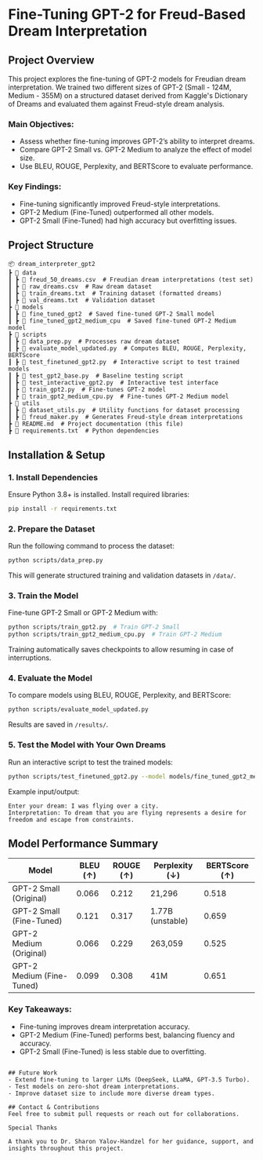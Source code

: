 # Fine-Tuning GPT-2 for Freud-Based Dream Interpretation

## Project Overview
This project explores the fine-tuning of GPT-2 models for Freudian dream interpretation. We trained two different sizes of GPT-2 (Small - 124M, Medium - 355M) on a structured dataset derived from Kaggle's Dictionary of Dreams and evaluated them against Freud-style dream analysis.

### Main Objectives:
- Assess whether fine-tuning improves GPT-2’s ability to interpret dreams.
- Compare GPT-2 Small vs. GPT-2 Medium to analyze the effect of model size.
- Use BLEU, ROUGE, Perplexity, and BERTScore to evaluate performance.

### Key Findings:
- Fine-tuning significantly improved Freud-style interpretations.
- GPT-2 Medium (Fine-Tuned) outperformed all other models.
- GPT-2 Small (Fine-Tuned) had high accuracy but overfitting issues.

## Project Structure
```
📦 dream_interpreter_gpt2
┣ 📂 data
┃ ┣ 📄 freud_50_dreams.csv  # Freudian dream interpretations (test set)
┃ ┣ 📄 raw_dreams.csv  # Raw dream dataset
┃ ┣ 📄 train_dreams.txt  # Training dataset (formatted dreams)
┃ ┣ 📄 val_dreams.txt  # Validation dataset
┣ 📂 models
┃ ┣ 📂 fine_tuned_gpt2  # Saved fine-tuned GPT-2 Small model
┃ ┣ 📂 fine_tuned_gpt2_medium_cpu  # Saved fine-tuned GPT-2 Medium model
┣ 📂 scripts
┃ ┣ 📄 data_prep.py  # Processes raw dream dataset
┃ ┣ 📄 evaluate_model_updated.py  # Computes BLEU, ROUGE, Perplexity, BERTScore
┃ ┣ 📄 test_finetuned_gpt2.py  # Interactive script to test trained models
┃ ┣ 📄 test_gpt2_base.py  # Baseline testing script
┃ ┣ 📄 test_interactive_gpt2.py  # Interactive test interface
┃ ┣ 📄 train_gpt2.py  # Fine-tunes GPT-2 model
┃ ┣ 📄 train_gpt2_medium_cpu.py  # Fine-tunes GPT-2 Medium model
┣ 📂 utils
┃ ┣ 📄 dataset_utils.py  # Utility functions for dataset processing
┃ ┣ 📄 freud_maker.py  # Generates Freud-style dream interpretations
┣ 📄 README.md  # Project documentation (this file)
┣ 📄 requirements.txt  # Python dependencies
```

## Installation & Setup

### 1. Install Dependencies
Ensure Python 3.8+ is installed. Install required libraries:
```bash
pip install -r requirements.txt
```

### 2. Prepare the Dataset
Run the following command to process the dataset:
```bash
python scripts/data_prep.py
```
This will generate structured training and validation datasets in `/data/`.

### 3. Train the Model
Fine-tune GPT-2 Small or GPT-2 Medium with:
```bash
python scripts/train_gpt2.py  # Train GPT-2 Small
python scripts/train_gpt2_medium_cpu.py  # Train GPT-2 Medium
```
Training automatically saves checkpoints to allow resuming in case of interruptions.

### 4. Evaluate the Model
To compare models using BLEU, ROUGE, Perplexity, and BERTScore:
```bash
python scripts/evaluate_model_updated.py
```
Results are saved in `/results/`.

### 5. Test the Model with Your Own Dreams
Run an interactive script to test the trained models:
```bash
python scripts/test_finetuned_gpt2.py --model models/fine_tuned_gpt2_medium_cpu
```
Example input/output:
```
Enter your dream: I was flying over a city.
Interpretation: To dream that you are flying represents a desire for freedom and escape from constraints.
```

## Model Performance Summary
| Model                      | BLEU (↑) | ROUGE (↑) | Perplexity (↓) | BERTScore (↑) |
|----------------------------|----------|-----------|----------------|---------------|
| GPT-2 Small (Original)     | 0.066    | 0.212     | 21,296         | 0.518         |
| GPT-2 Small (Fine-Tuned)   | 0.121    | 0.317     | 1.77B (unstable)| 0.659        |
| GPT-2 Medium (Original)    | 0.066    | 0.229     | 263,059        | 0.525         |
| GPT-2 Medium (Fine-Tuned)  | 0.099    | 0.308     | 41M            | 0.651         |

### Key Takeaways:
- Fine-tuning improves dream interpretation accuracy.
- GPT-2 Medium (Fine-Tuned) performs best, balancing fluency and accuracy.
- GPT-2 Small (Fine-Tuned) is less stable due to overfitting.

```

## Future Work
- Extend fine-tuning to larger LLMs (DeepSeek, LLaMA, GPT-3.5 Turbo).
- Test models on zero-shot dream interpretations.
- Improve dataset size to include more diverse dream types.

## Contact & Contributions
Feel free to submit pull requests or reach out for collaborations.

Special Thanks

A thank you to Dr. Sharon Yalov-Handzel for her guidance, support, and insights throughout this project.

